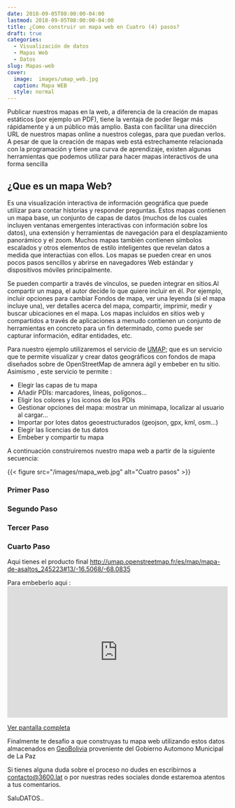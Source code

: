 ```yaml
---
date: 2018-09-05T08:00:00-04:00
lastmod: 2018-09-05T08:00:00-04:00
title: ¿Como construir un mapa web en Cuatro (4) pasos?
draft: true
categories:
  - Visualización de datos
  - Mapas Web
  - Datos
slug: Mapas-web
cover:
  image:  images/umap_web.jpg
  caption: Mapa WEB
  style: normal
---
```



Publicar nuestros mapas en la web, a diferencia de la creación de mapas estáticos (por ejemplo un PDF), tiene la ventaja de poder llegar más rápidamente y a un público más amplio.
Basta con facilitar una dirección URL de nuestros mapas online a nuestros colegas, para que puedan verlos.
A pesar de que la creación de mapas web está estrechamente relacionada con la programación y tiene una curva de aprendizaje, existen algunas herramientas que podemos utilizar para hacer mapas interactivos de una forma sencilla

## ¿Que es un mapa Web?
Es una visualización interactiva de información geográfica que puede utilizar para contar historias y responder preguntas. Estos mapas contienen un mapa base, un conjunto de capas de datos (muchos de los cuales incluyen ventanas emergentes interactivas con información sobre los datos), una extensión y herramientas de navegación para el desplazamiento panorámico y el zoom. Muchos mapas también contienen símbolos escalados y otros elementos de estilo inteligentes que revelan datos a medida que interactúas con ellos. 
Los mapas se pueden crear en unos pocos pasos sencillos y abrirse en navegadores Web estándar y dispositivos móviles principalmente.

Se pueden compartir a través de vínculos, se pueden integrar en sitios.Al compartir un mapa, el autor decide lo que quiere incluir en él.
Por ejemplo, incluir opciones para cambiar Fondos de mapa, ver una leyenda (si el mapa incluye una), ver detalles acerca del mapa, compartir, imprimir, medir y buscar ubicaciones en el mapa.
Los mapas incluidos en sitios web y compartidos a través de aplicaciones a menudo contienen un conjunto de herramientas  en concreto para un fin determinado, como puede ser capturar información, editar entidades, etc.

Para nuestro ejemplo utilizaremos el servicio de [UMAP](https://umap.openstreetmap.fr/es/); que es un servicio que te permite  visualizar y crear datos geográficos con fondos de mapa diseñados sobre de OpenStreetMap de amnera ágil y embeber en tu sitio.
Asimismo , este servicio te permite :
- Elegir las capas de tu mapa
- Añadir PDIs: marcadores, líneas, polígonos...
- Eligir los colores y los iconos de los PDIs
- Gestionar opciones del mapa: mostrar un minimapa, localizar al usuario al cargar...
- Importar por lotes datos geoestructurados (geojson, gpx, kml, osm...)
- Elegir las licencias de tus datos
- Embeber y compartir tu mapa

A continuación construiremos nuestro mapa web a partir de la siguiente secuencia:

{{< figure src="/images/mapa_web.jpg" alt="Cuatro pasos" >}}

### Primer Paso
### Segundo Paso
### Tercer Paso
### Cuarto Paso

Aqui tienes el producto final http://umap.openstreetmap.fr/es/map/mapa-de-asaltos_245223#13/-16.5068/-68.0835

Para embeberlo aqui : <iframe width="100%" height="300px" frameBorder="0" src="http://umap.openstreetmap.fr/es/map/mapa-de-asaltos_245223?scaleControl=false&miniMap=false&scrollWheelZoom=false&zoomControl=true&allowEdit=false&moreControl=true&searchControl=null&tilelayersControl=null&embedControl=null&datalayersControl=true&onLoadPanel=undefined&captionBar=false"></iframe><p><a href="http://umap.openstreetmap.fr/es/map/mapa-de-asaltos_245223">Ver pantalla completa</a></p>

Finalmente te desafio a que construyas tu mapa web utilizando estos datos almacenados en [GeoBolivia](http://geo.gob.bo/download/?w=GobMunicipal&l=Museoswgs84) proveniente del Gobierno Automono Municipal de La Paz

Si tienes alguna duda sobre el proceso no dudes en escribirnos a contacto@3600.lat o por nuestras redes sociales donde estaremoa atentos a tus comentarios.

SaluDATOS..


